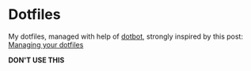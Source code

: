 Dotfiles
========

My dotfiles, managed with help of
[dotbot](https://github.com/anishathalye/dotbot), strongly inspired by this
post: [Managing your dotfiles](https://github.com/anishathalye/dotbot)

**DON'T USE THIS**

